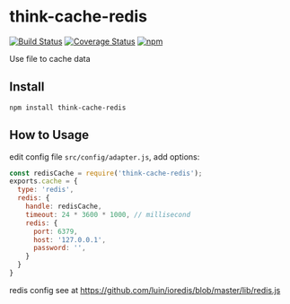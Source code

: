 # think-cache-redis
[![Build Status](https://travis-ci.org/thinkjs/think-cache-redis.svg?branch=master)](https://travis-ci.org/thinkjs/think-cache-redis)
[![Coverage Status](https://coveralls.io/repos/github/thinkjs/think-cache-redis/badge.svg?branch=master)](https://coveralls.io/github/thinkjs/think-cache-redis?branch=master)
[![npm](https://img.shields.io/npm/v/think-cache-redis.svg?style=flat-square)](https://www.npmjs.com/package/think-cache-redis)

Use file to cache data

## Install

```
npm install think-cache-redis
```


## How to Usage

edit config file `src/config/adapter.js`, add options:

```js
const redisCache = require('think-cache-redis');
exports.cache = {
  type: 'redis',
  redis: {
    handle: redisCache,
    timeout: 24 * 3600 * 1000, // millisecond
    redis: {
      port: 6379,
      host: '127.0.0.1',
      password: '',
    }
  }
}
```
redis config see at https://github.com/luin/ioredis/blob/master/lib/redis.js
